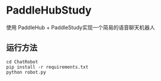 # PaddleHubStudy

使用 PaddleHub + PaddleStudy实现一个简易的语音聊天机器人

## 运行方法

```shell
cd ChatRobot
pip install -r requirements.txt
python robot.py
```